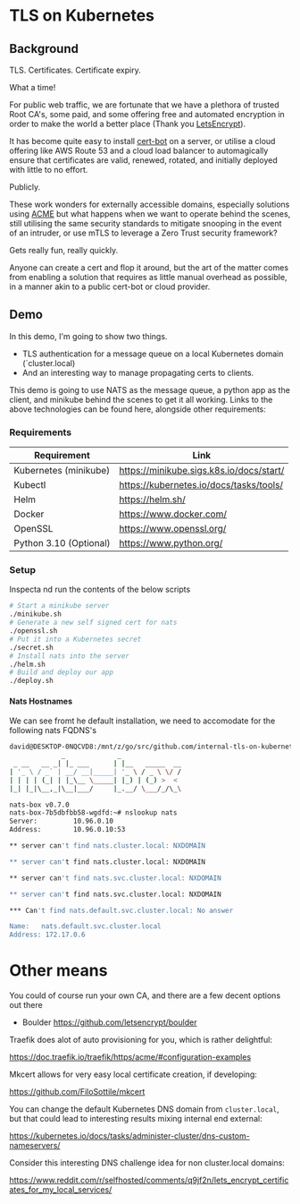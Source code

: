 # TLS on Kubernetes

## Background

TLS. Certificates. Certificate expiry.

What a time!

For public web traffic, we are fortunate that we have a plethora of trusted Root CA's, some paid,
and some offering free and automated encryption in order to make the world a better place 
(Thank you [LetsEncrypt](https://letsencrypt.org)).

It has become quite easy to install [cert-bot](https://certbot.eff.org/) on a server,
or utilise a cloud offering like AWS Route 53 and a cloud load balancer to automagically ensure
that certificates are valid, renewed, rotated, and initially deployed with little to no effort.

Publicly.

These work wonders for externally accessible domains, especially solutions using [ACME](https://letsencrypt.org/docs/challenge-types/)
but what happens when we want to operate behind the scenes, still utilising the same security standards
to mitigate snooping in the event of an intruder, or use mTLS to leverage a Zero Trust security framework?

Gets really fun, really quickly.

Anyone can create a cert and flop it around, but the art of the matter comes from enabling a solution
that requires as little manual overhead as possible, in a manner akin to a public cert-bot or cloud provider.

## Demo

In this demo, I'm going to show two things.
 - TLS authentication for a message queue on a local Kubernetes domain (`cluster.local)
 - And an interesting way to manage propagating certs to clients.

This demo is going to use NATS as the message queue, a python app as the client, and minikube behind the 
scenes to get it all working. Links to the above technologies can be found here, alongside other requirements:

### Requirements

| Requirement               | Link                                       |
|---------------------------|--------------------------------------------|
| Kubernetes (minikube)     | https://minikube.sigs.k8s.io/docs/start/  |
| Kubectl                   | https://kubernetes.io/docs/tasks/tools/   |
| Helm                      | https://helm.sh/                          |
| Docker                    | https://www.docker.com/                   |
| OpenSSL                   | https://www.openssl.org/                  |
| Python 3.10 (Optional)    | https://www.python.org/                  |


### Setup

Inspecta nd run the contents of the below scripts

```bash
# Start a minikube server 
./minikube.sh
# Generate a new self signed cert for nats
./openssl.sh
# Put it into a Kubernetes secret
./secret.sh
# Install nats into the server
./helm.sh
# Build and deploy our app
./deploy.sh
```

#### Nats Hostnames

We can see fromt he default installation, we need to accomodate for the following nats FQDNS's

```bash
david@DESKTOP-0NQCVD8:/mnt/z/go/src/github.com/internal-tls-on-kubernetes$ kubectl exec -n default -it deployment/nats-box -- /bin/sh -l
             _             _
 _ __   __ _| |_ ___      | |__   _____  __
| '_ \ / _` | __/ __|_____| '_ \ / _ \ \/ /
| | | | (_| | |_\__ \_____| |_) | (_) >  <
|_| |_|\__,_|\__|___/     |_.__/ \___/_/\_\

nats-box v0.7.0
nats-box-7b5dbfbb58-wgdfd:~# nslookup nats
Server:         10.96.0.10
Address:        10.96.0.10:53

** server can't find nats.cluster.local: NXDOMAIN

** server can't find nats.cluster.local: NXDOMAIN

** server can't find nats.svc.cluster.local: NXDOMAIN

** server can't find nats.svc.cluster.local: NXDOMAIN

*** Can't find nats.default.svc.cluster.local: No answer

Name:   nats.default.svc.cluster.local
Address: 172.17.0.6


```















# Other means

You could of course run your own CA, and there are a few decent options out there

 - Boulder https://github.com/letsencrypt/boulder


Traefik does alot of auto provisioning for you, which is rather delightful:

https://doc.traefik.io/traefik/https/acme/#configuration-examples

Mkcert allows for very easy local certificate creation, if developing:

https://github.com/FiloSottile/mkcert

You can change the default Kubernetes DNS domain from `cluster.local`,
but that could lead to interesting results mixing internal end external:

https://kubernetes.io/docs/tasks/administer-cluster/dns-custom-nameservers/

Consider this interesting DNS challenge idea for non cluster.local domains:

https://www.reddit.com/r/selfhosted/comments/q9jf2n/lets_encrypt_certificates_for_my_local_services/